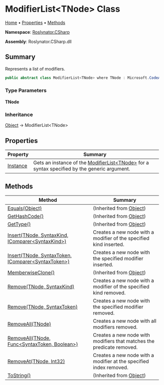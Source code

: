 <a name="_Top"></a>

# ModifierList\<TNode> Class

[Home](../../../README.md#_Top) &#x2022; [Properties](#properties) &#x2022; [Methods](#methods)

**Namespace**: [Roslynator.CSharp](../README.md#_Top)

**Assembly**: Roslynator\.CSharp\.dll

## Summary

Represents a list of modifiers\.

```csharp
public abstract class ModifierList<TNode> where TNode : Microsoft.CodeAnalysis.SyntaxNode
```

### Type Parameters

#### TNode

### Inheritance

[Object](https://docs.microsoft.com/en-us/dotnet/api/system.object) &#x2192; ModifierList\<TNode>

## Properties

| Property | Summary |
| -------- | ------- |
| [Instance](Instance/README.md#_Top) | Gets an instance of the [ModifierList\<TNode>](#_Top) for a syntax specified by the generic argument\. |

## Methods

| Method | Summary |
| ------ | ------- |
| [Equals(Object)](https://docs.microsoft.com/en-us/dotnet/api/system.object.equals) |  \(Inherited from [Object](https://docs.microsoft.com/en-us/dotnet/api/system.object)\) |
| [GetHashCode()](https://docs.microsoft.com/en-us/dotnet/api/system.object.gethashcode) |  \(Inherited from [Object](https://docs.microsoft.com/en-us/dotnet/api/system.object)\) |
| [GetType()](https://docs.microsoft.com/en-us/dotnet/api/system.object.gettype) |  \(Inherited from [Object](https://docs.microsoft.com/en-us/dotnet/api/system.object)\) |
| [Insert(TNode, SyntaxKind, IComparer\<SyntaxKind>)](Insert/README.md#Roslynator_CSharp_ModifierList_1_Insert__0_Microsoft_CodeAnalysis_CSharp_SyntaxKind_System_Collections_Generic_IComparer_Microsoft_CodeAnalysis_CSharp_SyntaxKind__) | Creates a new node with a modifier of the specified kind inserted\. |
| [Insert(TNode, SyntaxToken, IComparer\<SyntaxToken>)](Insert/README.md#Roslynator_CSharp_ModifierList_1_Insert__0_Microsoft_CodeAnalysis_SyntaxToken_System_Collections_Generic_IComparer_Microsoft_CodeAnalysis_SyntaxToken__) | Creates a new node with the specified modifier inserted\. |
| [MemberwiseClone()](https://docs.microsoft.com/en-us/dotnet/api/system.object.memberwiseclone) |  \(Inherited from [Object](https://docs.microsoft.com/en-us/dotnet/api/system.object)\) |
| [Remove(TNode, SyntaxKind)](Remove/README.md#Roslynator_CSharp_ModifierList_1_Remove__0_Microsoft_CodeAnalysis_CSharp_SyntaxKind_) | Creates a new node with a modifier of the specified kind removed\. |
| [Remove(TNode, SyntaxToken)](Remove/README.md#Roslynator_CSharp_ModifierList_1_Remove__0_Microsoft_CodeAnalysis_SyntaxToken_) | Creates a new node with the specified modifier removed\. |
| [RemoveAll(TNode)](RemoveAll/README.md#Roslynator_CSharp_ModifierList_1_RemoveAll__0_) | Creates a new node with all modifiers removed\. |
| [RemoveAll(TNode, Func\<SyntaxToken, Boolean>)](RemoveAll/README.md#Roslynator_CSharp_ModifierList_1_RemoveAll__0_System_Func_Microsoft_CodeAnalysis_SyntaxToken_System_Boolean__) | Creates a new node with modifiers that matches the predicate removed\. |
| [RemoveAt(TNode, Int32)](RemoveAt/README.md#_Top) | Creates a new node with a modifier at the specified index removed\. |
| [ToString()](https://docs.microsoft.com/en-us/dotnet/api/system.object.tostring) |  \(Inherited from [Object](https://docs.microsoft.com/en-us/dotnet/api/system.object)\) |


